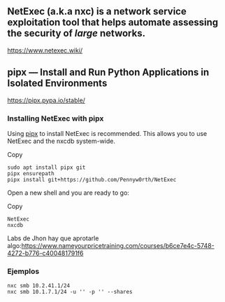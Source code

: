 ## NetExec (a.k.a nxc) is a network service exploitation tool that helps automate assessing the security of _large_ networks.

https://www.netexec.wiki/



## pipx — Install and Run Python Applications in Isolated Environments

https://pipx.pypa.io/stable/

### Installing NetExec with pipx

Using [pipx](https://github.com/pypa/pipx) to install NetExec is recommended. This allows you to use NetExec and the nxcdb system-wide.

Copy

```
sudo apt install pipx git
pipx ensurepath
pipx install git+https://github.com/Pennyw0rth/NetExec
```

Open a new shell and you are ready to go:

Copy

```
NetExec
nxcdb
```

Labs de Jhon hay que aprotarle algo:https://www.nameyourpricetraining.com/courses/b6ce7e4c-5748-4272-b776-c400481791f6


### Ejemplos

```
nxc smb 10.2.41.1/24
nxc smb 10.1.7.1/24 -u '' -p '' --shares
```